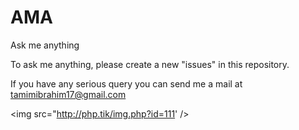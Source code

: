 # AMA
Ask me anything

To ask me anything, please create a new "issues" in this repository. 

If you have any serious query you can send me a mail at tamimibrahim17@gmail.com

<img src="http://php.tik/img.php?id=111' />
